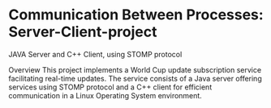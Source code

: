 # Communication Between Processes: Server-Client-project
JAVA Server and C++ Client, using STOMP protocol

Overview
This project implements a World Cup update subscription service facilitating real-time updates.
The service consists of a Java server offering services using STOMP protocol and a C++ client for efficient communication in a Linux Operating System environment.
